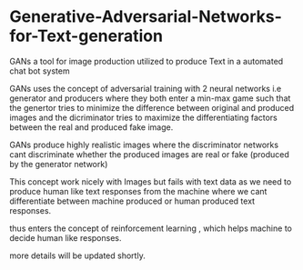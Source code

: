 # Generative-Adversarial-Networks-for-Text-generation
GANs a tool for image production utilized to produce Text in a automated chat bot system


GANs uses the concept of adversarial training with 2 neural networks i.e generator and producers where they both enter a min-max game such that the genertor tries to minimize the difference between original and produced images and the dicriminator tries to maximize the differentiating factors between the real and produced fake image.

GANs produce highly realistic images where the discriminator networks cant discriminate whether the produced images are real or fake (produced by the generator network)

This concept work nicely with Images but fails with text data as we need to produce human like text responses from the machine where we cant differentiate between machine produced or human produced text responses.

thus enters the concept of reinforcement learning , which helps machine to decide human like responses.

more details will be updated shortly.
